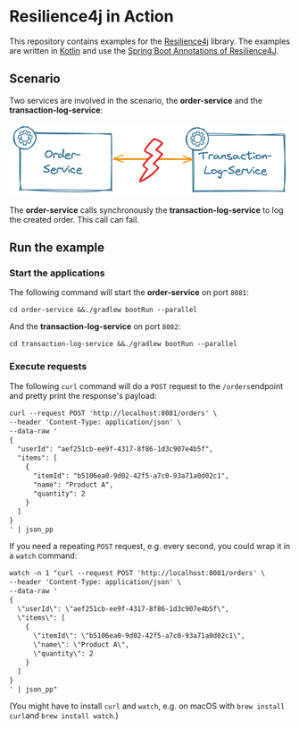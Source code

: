 # Resilience4j in Action

This repository contains examples for the [Resilience4j](https://resilience4j.readme.io/) library. 
The examples are written in [Kotlin](https://kotlinlang.org/) and 
use the [Spring Boot Annotations of Resilience4J](https://resilience4j.readme.io/docs/getting-started-3).

## Scenario
Two services are involved in the scenario, the **order-service** and the **transaction-log-service**:

<img src="scenario.png" alt="Scenario" width="500"/>

The **order-service** calls synchronously the **transaction-log-service** to log the created order. This call can fail.

## Run the example

### Start the applications
The following command will start the **order-service** on port `8081`:
```shell script
cd order-service &&./gradlew bootRun --parallel
```
And the **transaction-log-service** on port `8082`:
```shell script
cd transaction-log-service &&./gradlew bootRun --parallel
```

### Execute requests
The following `curl` command will do a `POST` request to the `/orders`endpoint and pretty print the response's payload:

```shell script
curl --request POST 'http://localhost:8081/orders' \
--header 'Content-Type: application/json' \
--data-raw '
{
  "userId": "aef251cb-ee9f-4317-8f86-1d3c907e4b5f",
  "items": [
    {
      "itemId": "b5106ea0-9d02-42f5-a7c0-93a71a0d02c1",
      "name": "Product A",
      "quantity": 2
    }
  ]
}
' | json_pp
```

If you need a repeating `POST` request, e.g. every second, you could wrap it in a `watch` command:
```shell script
watch -n 1 "curl --request POST 'http://localhost:8081/orders' \
--header 'Content-Type: application/json' \
--data-raw '
{
  \"userId\": \"aef251cb-ee9f-4317-8f86-1d3c907e4b5f\",
  \"items\": [
    {
      \"itemId\": \"b5106ea0-9d02-42f5-a7c0-93a71a0d02c1\",
      \"name\": \"Product A\",
      \"quantity\": 2
    }
  ]
}
' | json_pp"
```
(You might have to install `curl` and `watch`, e.g. on macOS with `brew install curl`and `brew install watch`.)
